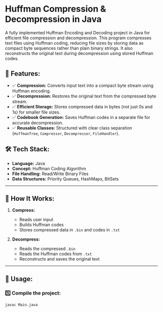 # Huffman Compression & Decompression in Java

A fully implemented Huffman Encoding and Decoding project in Java for efficient file compression and decompression. This program compresses text files using Huffman coding, reducing file sizes by storing data as compact byte sequences rather than plain binary strings. It also reconstructs the original text during decompression using stored Huffman codes.

## 📌 Features:
- ✅ **Compression:** Converts input text into a compact byte stream using Huffman encoding.  
- ✅ **Decompression:** Restores the original text from the compressed byte stream.  
- ✅ **Efficient Storage:** Stores compressed data in bytes (not just 0s and 1s) for smaller file sizes.  
- ✅ **Codebook Generation:** Saves Huffman codes in a separate file for accurate decompression.  
- ✅ **Reusable Classes:** Structured with clear class separation (`HuffmanTree`, `Compressor`, `Decompressor`, `FileHandler`).  

## 🛠️ Tech Stack:
- **Language:** Java  
- **Concept:** Huffman Coding Algorithm  
- **File Handling:** Read/Write Binary Files  
- **Data Structures:** Priority Queues, HashMaps, BitSets  

---

## 🚀 How It Works:
1. **Compress:**  
   - Reads user input  
   - Builds Huffman codes  
   - Stores compressed data in `.bin` and codes in `.txt`  
   
2. **Decompress:**  
   - Reads the compressed `.bin`  
   - Reads the Huffman codes from `.txt`  
   - Reconstructs and saves the original text  

---

## 📝 Usage:

### 1️⃣ **Compile the project:**
```bash
javac Main.java
